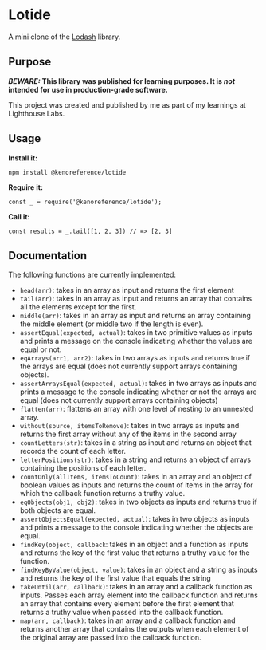 # Lotide

A mini clone of the [Lodash](https://lodash.com) library.

## Purpose

**_BEWARE:_ This library was published for learning purposes. It is _not_ intended for use in production-grade software.**

This project was created and published by me as part of my learnings at Lighthouse Labs. 

## Usage

**Install it:**

`npm install @kenoreference/lotide`

**Require it:**

`const _ = require('@kenoreference/lotide');`

**Call it:**

`const results = _.tail([1, 2, 3]) // => [2, 3]`

## Documentation

The following functions are currently implemented:

* `head(arr)`: takes in an array as input and returns the first element
* `tail(arr)`: takes in an array as input and returns an array that contains all the elements except for the first.
* `middle(arr)`: takes in an array as input and returns an array containing the middle element (or middle two if the length is even).
* `assertEqual(expected, actual)`: takes in two primitive values as inputs and prints a message on the console indicating whether the values are equal or not.
* `eqArrays(arr1, arr2)`:  takes in two arrays as inputs and returns true if the arrays are equal (does not currently support arrays containing objects).
* `assertArraysEqual(expected, actual)`: takes in two arrays as inputs and prints a message to the console indicating whether or not the arrays are equal (does not currently support arrays containing objects)
* `flatten(arr)`: flattens an array with one level of nesting to an unnested array.
* `without(source, itemsToRemove)`: takes in two arrays as inputs and returns the first array without any of the items in the second array 
* `countLetters(str)`: takes in a string as input and returns an object that records the count of each letter.
* `letterPositions(str)`: takes in a string and returns an object of arrays containing the positions of each letter.
* `countOnly(allItems, itemsToCount)`: takes in an array and an object of boolean values as inputs and returns the count of items in the array for which the callback function returns a truthy value.
* `eqObjects(obj1, obj2)`: takes in two objects as inputs and returns true if both objects are equal.
* `assertObjectsEqual(expected, actual)`: takes in two objects as inputs and prints a message to the console indicating whether the objects are equal.
* `findKey(object, callback`: takes in an object and a function as inputs and returns the key of the first value that returns a truthy value for the function.
* `findKeyByValue(object, value)`: takes in an object and a string as inputs and returns the key of the first value that equals the string
* `takeUntil(arr, callback)`: takes in an array and a callback function as inputs. Passes each array element into the callback function and returns an array that contains every element before the first element that returns a truthy value when passed into the callback function.
* `map(arr, callback)`: takes in an array and a callback function and returns another array that contains the outputs when each element of the original array are passed into the callback function.